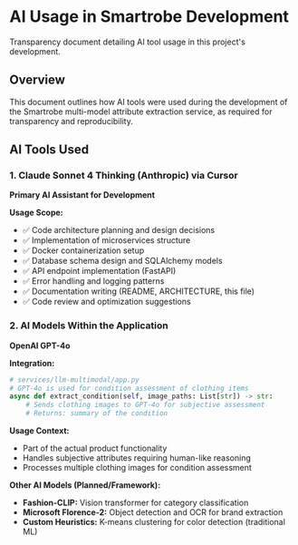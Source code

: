 # AI Usage in Smartrobe Development

Transparency document detailing AI tool usage in this project's development.

## Overview

This document outlines how AI tools were used during the development of the Smartrobe multi-model attribute extraction service, as required for transparency and reproducibility.

## AI Tools Used

### 1. Claude Sonnet 4 Thinking (Anthropic) via Cursor

**Primary AI Assistant for Development**

**Usage Scope:**
- ✅ Code architecture planning and design decisions
- ✅ Implementation of microservices structure  
- ✅ Docker containerization setup
- ✅ Database schema design and SQLAlchemy models
- ✅ API endpoint implementation (FastAPI)
- ✅ Error handling and logging patterns
- ✅ Documentation writing (README, ARCHITECTURE, this file)
- ✅ Code review and optimization suggestions


### 2. AI Models Within the Application

**OpenAI GPT-4o**

**Integration:**
```python
# services/llm-multimodal/app.py
# GPT-4o is used for condition assessment of clothing items
async def extract_condition(self, image_paths: List[str]) -> str:
    # Sends clothing images to GPT-4o for subjective assessment
    # Returns: summary of the condition
```

**Usage Context:**
- Part of the actual product functionality
- Handles subjective attributes requiring human-like reasoning
- Processes multiple clothing images for condition assessment

**Other AI Models (Planned/Framework):**
- **Fashion-CLIP:** Vision transformer for category classification
- **Microsoft Florence-2:** Object detection and OCR for brand extraction
- **Custom Heuristics:** K-means clustering for color detection (traditional ML)